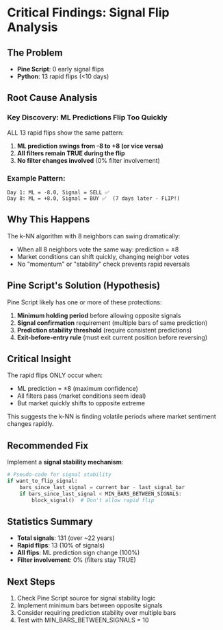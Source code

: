 # Critical Findings: Signal Flip Analysis

## The Problem
- **Pine Script**: 0 early signal flips
- **Python**: 13 rapid flips (<10 days)

## Root Cause Analysis

### Key Discovery: ML Predictions Flip Too Quickly
ALL 13 rapid flips show the same pattern:
1. **ML prediction swings from -8 to +8 (or vice versa)**
2. **All filters remain TRUE during the flip**
3. **No filter changes involved** (0% filter involvement)

### Example Pattern:
```
Day 1: ML = -8.0, Signal = SELL ✅
Day 8: ML = +8.0, Signal = BUY ✅  (7 days later - FLIP!)
```

## Why This Happens

The k-NN algorithm with 8 neighbors can swing dramatically:
- When all 8 neighbors vote the same way: prediction = ±8
- Market conditions can shift quickly, changing neighbor votes
- No "momentum" or "stability" check prevents rapid reversals

## Pine Script's Solution (Hypothesis)

Pine Script likely has one or more of these protections:
1. **Minimum holding period** before allowing opposite signals
2. **Signal confirmation** requirement (multiple bars of same prediction)
3. **Prediction stability threshold** (require consistent predictions)
4. **Exit-before-entry rule** (must exit current position before reversing)

## Critical Insight

The rapid flips ONLY occur when:
- ML prediction = ±8 (maximum confidence)
- All filters pass (market conditions seem ideal)
- But market quickly shifts to opposite extreme

This suggests the k-NN is finding volatile periods where market sentiment changes rapidly.

## Recommended Fix

Implement a **signal stability mechanism**:

```python
# Pseudo-code for signal stability
if want_to_flip_signal:
    bars_since_last_signal = current_bar - last_signal_bar
    if bars_since_last_signal < MIN_BARS_BETWEEN_SIGNALS:
        block_signal()  # Don't allow rapid flip
```

## Statistics Summary

- **Total signals**: 131 (over ~22 years)
- **Rapid flips**: 13 (10% of signals)
- **All flips**: ML prediction sign change (100%)
- **Filter involvement**: 0% (filters stay TRUE)

## Next Steps

1. Check Pine Script source for signal stability logic
2. Implement minimum bars between opposite signals
3. Consider requiring prediction stability over multiple bars
4. Test with MIN_BARS_BETWEEN_SIGNALS = 10